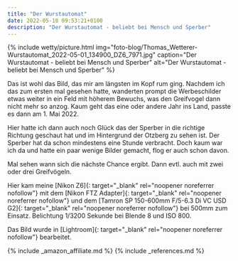```yaml
---
title: "Der Wurstautomat"
date: 2022-05-18 09:53:21+0100
description: "Der Wurstautomat - beliebt bei Mensch und Sperber"
---
```

{% include wetty/picture.html img="foto-blog/Thomas_Wetterer-Wurstautomat_2022-05-01_134900_DZ6_7971.jpg" caption="Der Wurstautomat - beliebt bei Mensch und Sperber" alt="Der Wurstautomat - beliebt bei Mensch und Sperber" %}

Das ist wohl das Bild, das mir am längsten im Kopf rum ging. Nachdem ich das zum ersten mal gesehen hatte, wanderten prompt die Werbeschilder etwas weiter in ein Feld mit höherem Bewuchs, was den Greifvogel dann nicht mehr so anzog. Kaum geht das eine oder andere Jahr ins Land, passte es dann am 1. Mai 2022. 

Hier hatte ich dann auch noch Glück das der Sperber in die richtige Richtung geschaut hat und im Hintergrund der Otzberg zu sehen ist. Der Sperber hat da schon mindestens eine Stunde verbracht. Doch kaum war ich da und hatte ein paar wenige Bilder gemacht, flog er auch schon davon. 

Mal sehen wann sich die nächste Chance ergibt. Dann evtl. auch mit zwei oder drei Greifvögeln.

Hier kam meine [Nikon Z6]{: target="_blank" rel="noopener noreferrer nofollow"} mit dem [Nikon FTZ Adapter]{: target="_blank" rel="noopener noreferrer nofollow"} und dem [Tamron SP 150-600mm F/5-6.3 Di VC USD G2]{: target="_blank" rel="noopener noreferrer nofollow"} bei 500mm zum Einsatz. Belichtung 1/3200 Sekunde bei Blende 8 und ISO 800. 

Das Bild wurde in [Lightroom]{: target="_blank" rel="noopener noreferrer nofollow"} bearbeitet.

{% include _amazon_affiliate.md %}
{% include _references.md %}
